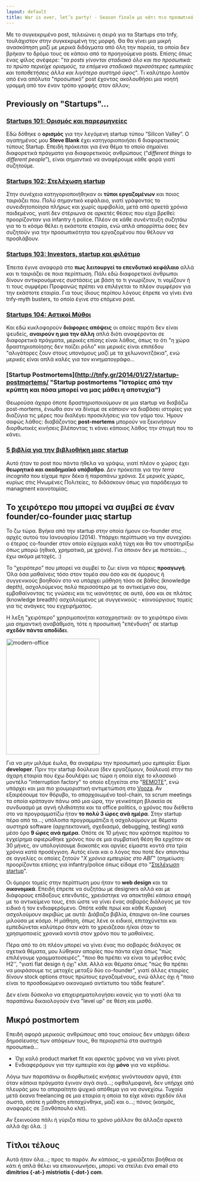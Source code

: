 ```yaml
---
layout: default
title: War is over, let’s party! - Season finale με κάτι πιο προσωπικό
---
```


Με το συγκεκριμένο post, τελειώνει η σειρά για τα Startups στο tnfy, τουλάχιστον στην συγκεκριμένη της μορφή. Θα θα γίνει μια μικρή ανασκόπηση μαζί με μερικά διδάγματα από όλη την πορεία, τα οποία δεν βρήκαν το δρόμο τους σε κάποιο από τα προηγούμενα posts. Επίσης όπως ένας φίλος ανέφερε: "*τα posts γίνονται σταδιακά όλο και πιο προσωπικά: το πρώτο περιείχε ορισμούς, τα επόμενα σταδιακά περισσότερες εμπειρίες και τοποθετήσεις άλλα και λιγότερο αυστηρό ύφος*". Τι καλύτερο λοιπόν από ένα απόλυτα "προσωπικό" post έχοντας ακολουθήσει μια νοητή γραμμή από τον έναν τρόπο γραφής στον άλλον;

## Previously on "Startups"…

### [Startups 101: Ορισμός και παρερμηνείες](http://tnfy.gr/2013/11/18/startups-101/ "Τι είναι (και τι δεν είναι) τελικά μια εταιρία startup;")

Εδώ δόθηκε ο **ορισμός** για την λεγόμενη startup τύπου “Silicon Valley”. Ο αγαπημένος μου **Steve Blank** έχει κατηγοριοποιήσει 6 διαφορετικούς τύπους Startup. Επειδή πρόκειται για ένα θέμα το οποίο σημαίνει διαφορετικά πράγματα για διαφορετικούς ανθρώπους (“*different things to different people*”), είναι σημαντικό να αναφέρουμε κάθε φορά γιατί συζητούμε.

### [Startups 102: Στελέχωση startup](http://tnfy.gr/2013/11/27/startups-102/ "Commandos, Infantry και Police")

Στην συνέχεια κατηγοριοποιήθηκαν οι **τύποι εργαζομένων** και ποιος ταιριάζει που. Πολύ σημαντικό κεφάλαιο, γιατί γράφοντας το συνειδητοποίησα πλήρως και χωρίς αμφιβολία, μετά από αρκετά χρόνια παιδεμένος, γιατί δεν στέριωνα σε αρκετές θέσεις που είχα βρεθεί: προορίζονταν για infantry ή police. Πλέον σε κάθε συνέντευξη συζητάω για το τι κόσμο θέλει η εκάστοτε εταιρία, ενώ απλά απορρίπτω όσες δεν συζητούν για την προσωπικότητα του εργαζομένου που θέλουν να προσλάβουν.

### [Startups 103: Investors, startup και φιλότιμο](http://tnfy.gr/2013/12/19/startups-103/ "Πως χρηματοδοτείται μια startup")

Έπειτα έγινε αναφορά στο **πως λειτουργεί το επενδυτικό κεφάλαιο** αλλά και τι ταιριάζει σε ποια περίπτωση. Πάλι εδώ διαφορετικοί άνθρωποι δίνουν αντικρουόμενες συστάσεις με βάση το τι γνωρίζουν, τι νομίζουν ή τι τους συμφέρει Προφανώς πρέπει να επιλέγεται το πλέον συμφέρον για την εκάστοτε εταιρία. Για τους ίδιους περίπου λόγους έπρεπε να γίνει ένα tnfy-myth busters, το οποίο έγινε στο επόμενο post.


### [Startups 104: Αστικοί Μύθοι](http://tnfy.gr/2014/01/06/startups-104/ "Μύθοι και αλήθειες για τις νεοφυείς επιχειρήσεις")

Και εδώ κυκλοφορούν **διάφορες απόψεις** οι οποίες παρότι δεν είναι ψευδείς, **αναιρούν η μια την άλλη** απλά διότι αναφέρονται σε διαφορετικά πράγματα, μερικές επίσης είναι λάθος, όπως το ότι "η χώρα δραστηριοποίησης δεν παίζει ρόλο" και μερικές είναι επιπέδου "αλιγάτορες ζουν στους υπονόμους μαζί με τα χελωνονιτζάκια", ενώ μερικές είναι απλά καλές για τον κινηματογράφο...

### [Startup Postmortems](http://tnfy.gr/2014/01/27/startup-postmortems/ "Startup postmortems "Ιστορίες από την κρύπτη και πόσα μπορεί να μας μάθει η αποτυχία")

Θεωρούσα άχαρο όποτε δραστηριοποιούμουν σε μια startup να διαβάζω post-mortems, ένιωθα σαν να δίναμε σε κάποιον να διαβάσει ιστορίες για διαζύγια τις μέρες που διαλέγει προσκλήσεις για τον γάμο του. Ήμουν σαφώς λάθος: διαβάζοντας **post-mortems** μπορούν να ξεκινήσουν διορθωτικές κινήσεις βλέποντας τι κάνει κάποιος λάθος την στιγμή που το κάνει.

### [5 βιβλία για την βιβλιοθήκη μιας startup](http://tnfy.gr/2014/02/27/5-books-for-a-startup-library/ "Μια σύντομη λίστα για να ξεκινήσεις")

Αυτό ήταν το post που πάντα ήθελα να γράψω, γιατί πλέον ο χώρος έχει **θεωρητικό και ακαδημαϊκό υπόβαθρο**. Δεν πρόκειται για την *terra incognita* που είχαμε πριν δέκα ή παραπάνω χρόνια. Σε μερικές χώρες, κυρίως στις Ηνωμένες Πολιτείες, το διδάσκουν όπως για παράδειγμα το managment καινοτομίας.

## Το χειρότερο που μπορεί να συμβεί σε έναν founder/co-founder μιας startup

Το ζω τώρα. Βγήκα από την startup στην οποία ήμουν co-founder στις αρχές αυτού του Ιανουαρίου (2014). Υπάρχει περίπτωση να την συνεχίσει ο έτερος co-founder στον οποίο εύχομαι καλή τύχη και θα τον υποστηρίξω όπως μπορώ (ηθικά, χρηματικά, με χρόνο). Για όποιον δεν με πιστεύει...; έχω ακόμα μετοχές. :)

Το "χειρότερο" που μπορεί να συμβεί το ζω: είναι να πάρεις **προαγωγή**. Όλα όσα μαθαίνεις τόσο στον τομέα σου όσο και σε όμορους ή συγγενικούς βοηθούν στο να υπάρχει μάθηση τόσο σε βάθος (knowledge depth), ασχολούμενος πολύ περισσότερο με το αντικείμενο σου, εμβαθαίνοντας τις γνώσεις και τις ικανότητες σε αυτό, όσο και σε πλάτος (knowledge breadth) ασχολούμενος με συγγενικούς &dash; καινούργιους τομείς για τις ανάγκες του εγχειρήματος.

Η λεξη "χειρότερο" χρησιμοποιήται καταχρηστικά: αν το χειρότερο είναι μια σημαντική αναβάθμιση, τότε η προσωπική "επένδυση" σε startup **σχεδόν πάντα αποδίδει**.

<img class="alignleft size-full wp-image-407" alt="modern-office" src="http://tnfy.gr/wp-content/uploads/2014/03/modern-office.jpg" width="250" height="310" />

Για να μην μιλάμε έωλα, θα αναφέρω την προσωπική μου εμπειρία: Είμαι **developer**. Πριν την startup δούλευα (δεν εργαζόμουν, δούλευα) στην πιο άχαρη εταιρία που έχω δουλέψει ως τώρα η οποία είχε το κλασσικό μοντέλο "interruption factory" το οποίο εξηγείται στο "[REMOTE](https://37signals.com/remote/ "remote book")", ενώ υπάρχει και μια πιο χιουμοριστική αντιμετώπιση στο [Vooza](http://vooza.com/videos/remote-working/ "Remote Working [Sponsored by REMOTE]"). Αν εξαιρέσουμε τον θόρυβο, το απαρχαιωμένο tool-chain, τα scrum meetings τα οποία κράταγαν πάνω από μια ώρα, την γενικότερη βλακεία σε συνδυασμό με αγνή ηλιθιότητα και τα office politics, ο χρόνος που διέθετα στο να προγραμματίζω ήταν **το πολύ 3 ώρες ανά ημέρα**. Στην startup πέρα από τα...; υπόλοιπα προγραμμάτιζα ή ασχολούμουν με θέματα αυστηρά software (αρχιτεκτονική, σχεδιασμό, debugging, testing) κατά μέσο όρο **9 ώρες ανά ημέρα**. Οπότε σε 10 μήνες που κράτησε περίπου το εγχείρημα αφιερώθηκε χρόνος που σε μια συμβατική θέση θα ερχόταν σε 30 μήνες, αν υπολογίσουμε διακοπές και αργίες είμαστε κοντά στα τρία χρόνια κατά προσέγγιση. Αυτός είναι και ο λόγος που ποτέ δεν απαντάω σε αγγελίες οι οποίες ζητούν "*X χρόνια εμπειρίας στο ΑΒΓ*" (σημείωση: προορίζονται επίσης για infantry/police όπως είδαμε στο "[Στελέχωση startup](http://tnfy.gr/2013/11/27/startups-102/ "Commandos, Infantry και Police")".

Οι όμοροι τομείς στην περίπτωση μου ήταν το **web design** και τα **οικονομικά**. Επειδή έπρεπε να συζητάω με designers αλλά και με διάφορους επίδοξους επενδυτές, χρειάστηκε να αποκτηθεί κάποια επαφή με το αντικείμενο τους, έτσι ώστε να γίνει ένας σοβαρός διάλογος με τον ειδικό ή τον ενδιαφερόμενο. Οπότε κάθε πρωί και κάθε Κυριακή ασχολούμουν ακριβώς με αυτά: Διάβαζα βιβλία, έπαιρνα on-line courses μιλούσα με κόσμο. Η μάθηση, όπως λένε οι ειδικοί, επιταχύνεται και εμπεδώνεται καλύτερο όταν κάτι το χρειάζεσαι ή/και όταν το χρησιμοποιείς χρονικά κοντά στον χρόνο που το μαθαίνεις.

Πέρα από το ότι πλέον μπορεί να γίνει ένας πιο σοβαρός διάλογος σε σχετικά θέματα, μου λύθηκαν απορίες που πάντα είχα όπως "πώς επιλέγουμε γραμματοσειρές", "ποιο θα πρέπει να είναι το μέγεθος ενός H2'', "γιατί flat design ή όχι" κλπ. Αλλά και θέματα όπως "πώς θα πρέπει να μοιράσουμε τις μετοχές μεταξύ δύο co-founder", γιατί άλλες εταιρίες δίνουν stock options στους πρώτους εργαζομένους, ενώ άλλες όχι ή "ποιο είναι το προσδοκώμενο οικονομικό αντίκτυπο του τάδε feature".

Δεν είναι δύσκολο να επιχειρηματολογήσει κανείς για το γιατί όλα τα παραπάνω δικαιολογούν ένα "level up" σε θέση και μισθό.

## Μικρό postmortem

Επειδή αφορά μερικούς ανθρώπους από τους οποίους δεν υπάρχει άδεια δημοσίευσης των απόψεων τους, θα περιοριστώ στα αυστηρά προσωπικά...

- Όχι καλό product market fit και αρκετός χρόνος για να γίνει pivot.
- Ενδιαφερόμουν για την εμπειρία και όχι **μόνο** για να κερδίσω.

Λόγω των παραπάνω οι διορθωτικές κινήσεις γινόντουσαν αργά, έτσι όταν κάποια πράγματα έγιναν σιγά σιγά...; οφθαλμοφανή, δεν υπήρχε από πλευράς μου το απαραίτητο ψυχικό απόθεμα για να συνεχίσω. Τυχαία μετά έκανα freelancing σε μια εταιρία η οποία τα είχε κάνει σχεδόν όλα σωστά, οπότε η μάθηση επιταχύνθηκε, μαζί και ο...; πόνος (καημός, αναφορές σε Ξανθόπουλο κλπ).

Αν ξεκινούσα πάλι ή γύριζα πίσω το χρόνο μάλλον θα άλλαζα αρκετά αλλά όχι όλα. :)

## Τίτλοι τέλους

Αυτά ήταν όλα...; προς το παρόν. Αν κάποιος,-α χρειάζεται βοήθεια σε κάτι ή απλά θέλει να επικοινωνήσει, μπορεί να στείλει ένα email στο **dimitrios {-at-} mistriotis {-dot-} com**.
